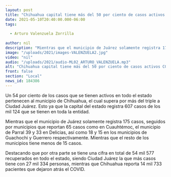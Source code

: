 ```yaml
---
layout: post
title: "Chihuahua capital tiene más del 50 por ciento de casos activos COVID "
date: 2021-05-10T20:40:00.000-06:00
tags:
  
  - Arturo Valenzuela Zorrilla
  
author: nil
description: "Mientras que el municipio de Juárez solamente registra 175 casos."
image: "/uploads/2021/images-VALENZUELA2.jpg"
video: "nil"
audio: "/uploads/2021/audio-ML02_ARTURO_VALENZUELA.mp3"
alt: "Chihuahua capital tiene más del 50 por ciento de casos activos COVID "
front: false
section: "Local"
news_id: 184386
---
```


Un 54 por ciento de los casos que se tienen activos en todo el estado pertenecen al municipio de Chihuahua, el cual supera por más del triple a Ciudad Juárez. Esto ya que la capital del estado registra 607 casos de los mil 124 que se tienen en toda la entidad.

Mientras que el municipio de Juárez solamente registra 175 casos, seguidos por municipios que reportan 65 casos como en Cuauhtémoc, el municipio de Parral 39 y 33 en Delicias, así como 18 y 15 en los municipios de Guachochi y Guerrero respectivamente. Mientras que el resto de los municipios tiene menos de 15 casos.

Destacando que por otra parte se tiene una cifra en total de 54 mil 577 recuperados en todo el estado, siendo Ciudad Juárez la que más casos tiene con 27 mil 334 personas, mientras que Chihuahua reporta 14 mil 733 pacientes que dejaron atrás el COVID.
